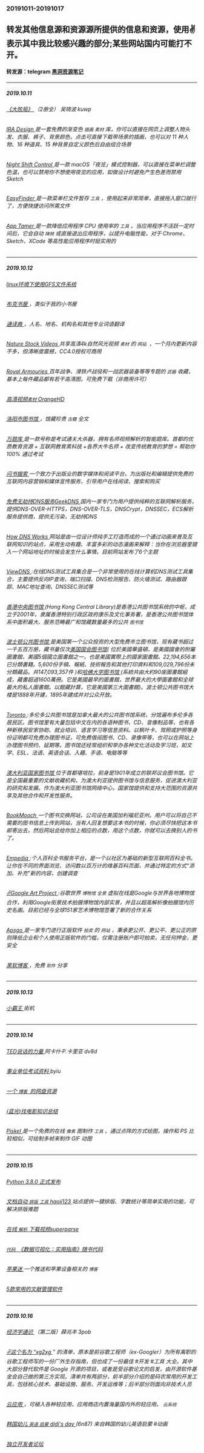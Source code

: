 ### 20191011-20191017
转发其他信息源和资源源所提供的信息和资源，使用✌表示其中我比较感兴趣的部分;某些网站国内可能打不开。
---
#### 转发源：telegram [黑洞资源笔记](https://t.me/tieliu)
---
##### 2019.10.11
###### [《大败局》 ](https://pan.baidu.com/wap/init?surl=GCn5e4xxSDXYWmgrbo3qqg)（2册全） 吴晓波 kuwp
###### [IRA Design ](https://iradesign.io/) 是一套免费的渐变色 `插画` `素材` 库，你可以直接在网页上调整人物头发、衣服、裤子、背景颜色，点击可直接下载带场景的插画，也可以对 11 种人物、16 种道具、15 种背景自定义颜色后自由组合场景
###### [Night Shift Control ](https://github.com/isaiasmatewos/night-shift-control) 是一款 macOS「夜览」模式控制器，可以直接在菜单栏调整色温，也可以禁用你不想使用夜览的应用，如做设计时避免产生色差而禁用 Sketch
###### [EasyFinder ](https://www.easyfinderapp.com/) 是一款菜单栏文件暂存 `工具` ，使用起来非常简单，直接拖入窗口就行了，方便快捷访问所需文件
###### [App Tamer ](https://www.stclairsoft.com/AppTamer/) 是一款降低应用程序 CPU 使用率的 `工具` ，当应用程序不活跃一定时间后，它会自动 `降频` 或直接退出应用程序，以提升电脑性能，对于 Chrome、Sketch、XCode 等高性能应用程序时挺实用的

---
##### 2019.10.12
###### [linux环境下使用GFS文件系统 ](https://blogread.cn/it/wap/article/3440?f=)
###### [布克书屋 ](https://www.asziliao.com/)，类似于我的小书屋
###### [通译典 ](http://tdict.com/mob/index.html)，人名、地名、机构名和其他专业词语翻译
###### [Nature Stock Videos ](https://www.naturestockvideos.com/) 共享高清4k自然风光视频 `素材` 的 `网站 `，一个月内更新内容不多，但清晰度震撼，CC4.0授权可商用
###### [Royal Armouries ](https://collections.royalarmouries.org/#/objects)  百年战争、滑铁卢战役和一战武器装备等等专题的 `武器` 收藏，基本上每件藏品都有若干高清图，可免费下载（非商用许可）
###### [高清视频`素材` OrangeHD ](http://www.orangehd.com/)
###### [洛阳市图书馆 ](http://61.136.80.211:8090/index.php)，馆藏珍贵 `古籍` 全文
###### [万题库 ](http://www.wantiku.com/)是一款号称是考试通关大杀器，拥有名师视频解析的智能题库。首都的优质教育资源 + 互联网教育黑科技 +各界大牛名师 + 改变传统教育的梦想 = 帮助你100% 通过考试 
###### [问书搜索 ](http://www.bookask.com/)一个致力于出版业的数字媒体和阅读平台，为出版社和编辑提供免费的互联网内容营销和媒体宣传服务，引导用户在线阅读、搜索和购买
###### [免费无劫持DNS服务GeekDNS ](https://www.233py.com/)国内一家专门为用户提供纯粹的互联网解析服务，提供DNS-OVER-HTTPS，DNS-OVER-TLS，DNSCrypt，DNSSEC，ECS解析服务提供商，提供无污染，无劫持DNS
###### [How DNS Works ](https://howdns.works/) 网站是由一位设计师纯手工打造而成的一个通过动画来普及互联网知识的站点，采用生动有趣、丰富多彩的动态漫画来解释：当你在浏览器里键入一个网站地址的时候会发生什么事情。目前网站发布了6个主题
###### [ViewDNS ](http://viewdns.info/):在线DNS测试工具集合是一个非常使用的在线计算机DNS测试工具集合，主要提供反向IP查询，端口扫描、DNS检测报告、防火墙测试、路由器跟踪、MAC地址查询、DNSSEC测试等
###### [香港中央图书馆 ](https://www.hkpl.gov.hk/sc/hkcl/home/index.html)(Hong Kong Central Library)是香港公共图书馆系统的中枢，成立于2001年，隶属香港特别行政区政府康乐及文化事务署，是香港公共图书馆体系中面积最大、服务范畴最广和馆藏数量最多的公共 `图书馆`
###### [波士顿公共图书馆 ](http://www.bpl.org/)是美国第一个公众投资的大型免费市立图书馆，现有藏书超过一千五百万册，藏书量仅次[美国国会图书馆](https://www.loc.gov/)( 位於美國華盛頓，是美國國會的附屬圖書館，美國5個國立圖書館之一，也是美國實際上的國家圖書館。22,194,656本已分類書籍。5,600份手稿、報紙、技術報告和其他打印資料和109,029,796份未分類藏品。共147,093,357件 )和[哈佛大学图书馆 ](https://library.harvard.edu/)(系統共由大約90座圖書館組成，藏書超過1600萬冊。它是美國最早的圖書館，世界最大的大學圖書館和全球最大的私人圖書館。以館藏計算，它是美國第三大圖書館)。波士顿公共图书馆大楼是1888年开建，1895年建成并对公众开放。
###### [Toronto ](http://www.torontopubliclibrary.ca/):多伦多公共图书馆是加拿大最大的公共图书馆系统，分馆遍布多伦多各居民区。图书馆里有大量包括中文在内的各语种图书、CD、音像制品等，也有各种新移民安家协助、就业培训、语言学习等信息资料。以枫叶卡、驾照或护照等身份证明都可免费办理图书证，可免费借阅图书、CD、录像带等，也可以在网站上办理图书预约、延期等。图书馆还经常组织和举办各种文化活动及学习班，如文学、ESL、法语、英语会话、入藉、手语、电脑等等
###### [澳大利亚国家图书馆 ](http://www.nla.gov.au/)位于首都堪培拉，前身是1901年成立的联邦议会图书馆。它是全国最重要的文献收藏机构，为澳大利亚提供图书馆与信息服务，促进澳大利亚的研究和发展。作为澳大利亚图书馆网络中心，国家馆提供和支持大范围的资源共享及其他合作和开发性服务。
###### [BookMooch ](http://bookmooch.com/)一个图书交换网站，公司设在美国加利福尼亚州。用户可以将自己不需要的图书信息上传到网站，当有人回复想要这本书的时候，你必须尽快把这本书邮寄出去，然后网站会给你加上相应的点数，用这个点数，你就可以去换别人的书了。
###### [Empedia ](http://www.empedia.com/):个人百科全书服务平台，是一个以社区为基础的新型互联网百科全书。让你在不同的界面浏览、访问数以百万计的维基百科页面，并通过特定的方式“添加、补充”新的内容，创建调查
###### [✌Google Art Project ](http://www.googleartproject.com/):谷歌世界 `博物馆` `全景` 虚拟在线是Google与世界各地博物馆合作，利用Google街景技术拍摄博物馆内部实景，并且以超高解析像拍摄馆内历史名画。目前已经与全球151家艺术博物馆签署了新的合作关系
###### [Apsgo ](https://apsgo.com/bid/?id=2&campaign=tuiguang-egouz)是一家专门进行正版软件 `拍卖` 的 `网站` ，秉承更公开、更公平、更公正的原则降低企业和个人使用正版软件的门槛，仅需注册账户即可拍卖，无任何押金，更安全
###### [黑软博客 ](https://ii90099.com/)，免费 `软件` 分享

---
##### 2019.10.13
###### [小霸王 ](https://www.yikm.net/)街机
---
##### 2019.10.14
###### [TED说话的力量 ](https://pan.baidu.com/wap/init?surl=1YJ5LZe_lRRuSYnKVF0-3w) 阿卡什·P.卡里亚 dv8d
###### [事业单位考试资料 ](https://pan.baidu.com/s/1hpoqDQ5Th52C_xfnEp9YuA#/) byiu
###### [一个 `博客 `的网盘资源 ](https://www.qiuziyuan.net/wangpan/)
###### [(蓝光)找电影知识总结 ](https://www.hostloc.com/thread-595549-1-1.html)
###### [Piskel ](https://www.piskelapp.com/) 是一个免费的在线 `像素` 图制作 `工具` ，通过点阵的方式绘图，操作和 PS 比较相似，可绘制多帧来制作 GIF 动图
---
##### 2019.10.15
###### [Python 3.8.0 正式发布 ](https://www.python.org/downloads/release/python-380/)
###### [文档自动 `排版` `工具` haoii123 ](http://p.haoii123.com/)站点提供一键排版、字数统计等简单实用的功能，可解决排版难题
###### [在线 `解析` 下载视频superparse ](https://superparse.com/tutorial/zh) 
###### [`代码 `《数据可视化：实用指南》随书代码 ](https://github.com/kjhealy/dataviz)
###### [苹果迷 ](https://applefans.today/) 一个推送和苹果设备相关的 `博客`
###### [5款常用的文献管理软件 ](https://mp.weixin.qq.com/s?__biz=MzA5MjY4OTMzMw==&mid=2650316502&idx=1&sn=c6a8ed09787f9390d078625e0e5a3b9b)
---
##### 2019.10.16
###### [经济学通识 ](https://pan.baidu.com/wap/init?surl=sQgCtjn18FtG4NkQFriIlA) （第二版）薛兆丰 3pob 
###### [✌这个名为 “xg2xg ](https://github.com/jhuangtw-dev/xg2xg)” 的清单，原本是前谷歌工程师（ex-Googler）为所有离职的谷歌工程师写的一份厂外生存指南，但也成了一份最佳 #开发 #工具 大全。其中大部分替代软件是 Google 开源的项目，或者是受谷歌论文的启发，由开源软件基金会自己做的第三方实现。清单共有两部分，前半部分介绍的是码农常用的开发工具，包括核心技术、基础设施、服务、开发运维等；后半部分则面向非技术人员
###### [云应用 ](https://www.imcloudapp.com/)，可植入各种轻应用，应用商店内置海量国内外的轻应用。 `云系统`
###### [韩国幼儿 `英语` `启蒙` didi's day ](https://pan.baidu.com/s/1Sv69K4q94DwvKVlL9C2o_A#/)(6n87) 来自韩国的幼儿英语启蒙 #动画
###### [独立开发者论坛 ](https://indiehackers.net/)
###### []()
